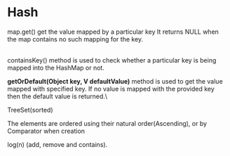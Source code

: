 # Hash

map.get() get the value mapped by a particular key It returns NULL when the map contains no such mapping for the key.

\
containsKey() method is used to check whether a particular key is being mapped into the HashMap or not.



&#x20;**getOrDefault(Object key, V defaultValue)** method is used to get the value mapped with specified key. If no value is mapped with the provided key then the default value is returned.\


TreeSet(sorted)&#x20;

The elements are ordered using their natural order(Ascending), or by Comparator when creation

log(n) (add, remove and contains).

